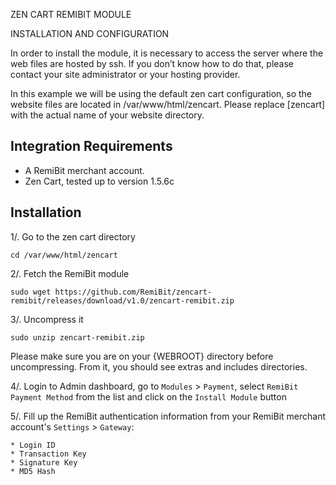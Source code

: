 ZEN CART REMIBIT MODULE

INSTALLATION AND CONFIGURATION


In order to install the module, it is necessary to access the server where the web files are hosted by ssh. If you don’t know how to do that, please contact your site administrator or your hosting provider.

In this example we will be using the default zen cart configuration, so the website files are located in /var/www/html/zencart. Please replace [zencart] with the actual name of your website directory.


## Integration Requirements

- A RemiBit merchant account.
- Zen Cart, tested up to version 1.5.6c 


## Installation

1/. Go to the zen cart directory

```
cd /var/www/html/zencart
```

2/. Fetch the RemiBit module

```
sudo wget https://github.com/RemiBit/zencart-remibit/releases/download/v1.0/zencart-remibit.zip
```

3/. Uncompress it

```
sudo unzip zencart-remibit.zip
```

Please make sure you are on your {WEBROOT} directory before uncompressing. From it, you should see extras and includes directories.

4/. Login to Admin dashboard, go to `Modules` > `Payment`, select `RemiBit Payment Method` from the list and click on the `Install Module` button 

  
5/. Fill up the RemiBit authentication information from your RemiBit merchant account's `Settings` > `Gateway`:

    * Login ID
    * Transaction Key
    * Signature Key
    * MD5 Hash

